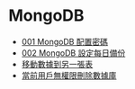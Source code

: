 # MongoDB

- [001 MongoDB 配置密碼](db_mongodb_001_config_password)
- [002 MongoDB 設定每日備份](db_mongodb_002_backup_daily)
- [移動數據到另一張表](db_mongodb_003_move_collection)
- [當前用戶無權限刪除數據庫](db_mongodb_004_no_auth)
